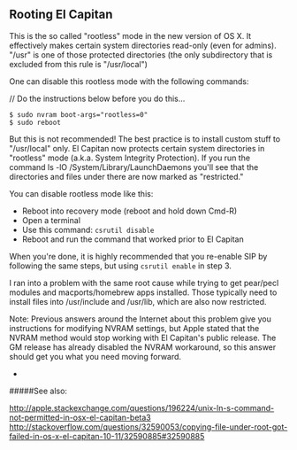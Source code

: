 ## Rooting El Capitan

This is the so called "rootless" mode in the new version of OS X.
It effectively makes certain system directories read-only (even for
admins). "/usr" is one of those protected directories (the only
subdirectory that is excluded from this rule is "/usr/local")

One can disable this rootless mode with the following commands:

// Do the instructions below before you do this...
```
$ sudo nvram boot-args="rootless=0"
$ sudo reboot
```

But this is not recommended! The best practice is to install custom
stuff to "/usr/local" only.
El Capitan now protects certain system directories in "rootless"
mode (a.k.a. System Integrity Protection). If you run the command
ls -lO /System/Library/LaunchDaemons you'll see that the directories
and files under there are now marked as "restricted."

You can disable rootless mode like this:

- Reboot into recovery mode (reboot and hold down Cmd-R)
- Open a terminal
- Use this command: `csrutil disable`
- Reboot and run the command that worked prior to El Capitan

When you're done, it is highly recommended that you re-enable SIP
by following the same steps, but using `csrutil enable` in step 3.

I ran into a problem with the same root cause while trying to get
pear/pecl modules and macports/homebrew apps installed. Those
typically need to install files into /usr/include and /usr/lib,
which are also now restricted.

Note: Previous answers around the Internet about this problem give
you instructions for modifying NVRAM settings, but Apple stated
that the NVRAM method would stop working with El Capitan's public
release. The GM release has already disabled the NVRAM workaround,
so this answer should get you what you need moving forward.

-


#####See also:

http://apple.stackexchange.com/questions/196224/unix-ln-s-command-not-permitted-in-osx-el-capitan-beta3
http://stackoverflow.com/questions/32590053/copying-file-under-root-got-failed-in-os-x-el-capitan-10-11/32590885#32590885
